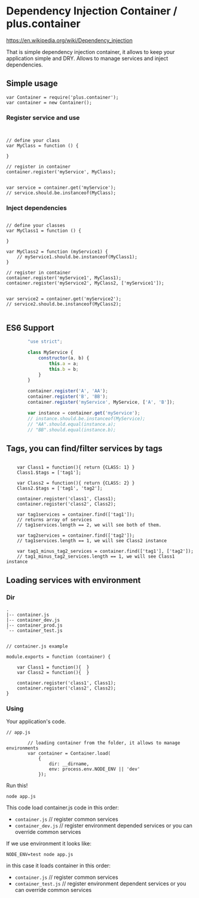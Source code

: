 # Dependency Injection Container / plus.container

https://en.wikipedia.org/wiki/Dependency_injection

That is simple dependency injection container, it allows to keep your application simple and DRY.
Allows to manage services and inject dependencies.

## Simple usage


```
var Container = require('plus.container');
var container = new Container();
```

### Register service and use


```


// define your class
var MyClass = function () {

}

// register in container
container.register('myService', MyClass);


var service = container.get('myService');
// service.should.be.instanceof(MyClass);

```

### Inject dependencies

```

// define your classes
var MyClass1 = function () {

}

var MyClass2 = function (myService1) {
    // myService1.should.be.instanceof(MyClass1);
}

// register in container
container.register('myService1', MyClass1);
container.register('myService2', MyClass2, ['myService1']);


var service2 = container.get('myService2');
// service2.should.be.instanceof(MyClass2);


```

## ES6 Support

```javascript
        "use strict";

        class MyService {
            constructor(a, b) {
                this.a = a;
                this.b = b;
            }
        }

        container.register('A', 'AA');
        container.register('B', 'BB');
        container.register('myService', MyService, ['A', 'B']);

        var instance = container.get('myService');
        // instance.should.be.instanceof(MyService);
        // "AA".should.equal(instance.a);
        // "BB".should.equal(instance.b);

```

## Tags, you can find/filter services by tags

```

    var Class1 = function(){ return {CLASS: 1} }
    Class1.$tags = ['tag1'];

    var Class2 = function(){ return {CLASS: 2} }
    Class2.$tags = ['tag1', 'tag2'];

    container.register('class1', Class1);
    container.register('class2', Class2);

    var tag1services = container.find(['tag1']);
    // returns array of services
    // tag1services.length == 2, we will see both of them.

    var tag2services = container.find(['tag2']);
    // tag1services.length == 1, we will see Class2 instance

    var tag1_minus_tag2_services = container.find(['tag1'], ['tag2']);
    // tag1_minus_tag2_services.length == 1, we will see Class1 instance

```

## Loading services with environment


### Dir

```
.
|-- container.js
|-- container_dev.js
|-- container_prod.js
`-- container_test.js
```

```

// container.js example

module.exports = function (container) {

    var Class1 = function(){  }
    var Class2 = function(){  }

    container.register('class1', Class1);
    container.register('class2', Class2);
}

```

### Using


Your application's code.

```
// app.js

        // loading container from the folder, it allows to manage environments
        var container = Container.load(
            {
                dir: __dirname,
                env: process.env.NODE_ENV || 'dev'
            });

```

Run this!

`node app.js`


This code load container.js code in this order:
- `container.js` // register common services
- `container_dev.js` // register environment depended services or you can override common services


If we use environment it looks like:

`NODE_ENV=test node app.js`

in this case it loads container in this order:
- `container.js` // register common services
- `container_test.js` // register environment dependent services or you can override common services
